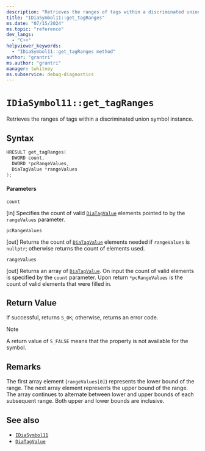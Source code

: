 ```yaml
---
description: "Retrieves the ranges of tags within a discriminated union symbol instance."
title: "IDiaSymbol11::get_tagRanges"
ms.date: "07/15/2024"
ms.topic: "reference"
dev_langs:
  - "C++"
helpviewer_keywords:
  - "IDiaSymbol11::get_tagRanges method"
author: "grantri"
ms.author: "grantri"
manager: twhitney
ms.subservice: debug-diagnostics
---
```

# `IDiaSymbol11::get_tagRanges`

Retrieves the ranges of tags within a discriminated union symbol instance.

## Syntax

```C++
HRESULT get_tagRanges(
  DWORD count,
  DWORD *pcRangeValues,
  DiaTagValue *rangeValues
);
```

#### Parameters

 `count`

[in] Specifies the count of valid [`DiaTagValue`](../../debugger/debug-interface-access/diatagvalue.md) elements pointed to by the `rangeValues` parameter.

 `pcRangeValues`

[out] Returns the count of [`DiaTagValue`](../../debugger/debug-interface-access/diatagvalue.md) elements needed if `rangeValues` is `nullptr`; otherwise returns the count of elements used.

 `rangeValues`

[out] Returns an array of [`DiaTagValue`](../../debugger/debug-interface-access/diatagvalue.md). On input the count of valid elements is specified by the `count` parameter. Upon return `*pcRangeValues` is the count of valid elements that were filled in.

## Return Value

 If successful, returns `S_OK`; otherwise, returns an error code.

> [!NOTE]
> A return value of `S_FALSE` means that the property is not available for the symbol.

## Remarks

The first array element (`rangeValues[0]`) represents the lower bound of the range. The next array element represents the upper bound of the range. The array continues to alternate between lower and upper bounds of each subsequent range. Both upper and lower bounds are inclusive.

## See also

- [`IDiaSymbol11`](../../debugger/debug-interface-access/idiasymbol11.md)
- [`DiaTagValue`](../../debugger/debug-interface-access/diatagvalue.md)
